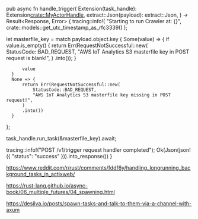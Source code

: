 pub async fn handle_trigger(
  Extension(task_handle): Extension<crate::MyActorHandle>,
  extract::Json(payload): extract::Json<PostTrigger>,
) -> Result<Response, Error> {
  tracing::info!(
      "Starting to run Crawler at: {}",
      crate::models::get_utc_timestamp_as_rfc3339()
  );

  let masterfile_key = match payload.object.key {
      Some(value) => {
          if value.is_empty() {
              return Err(RequestNotSuccessful::new(
                  StatusCode::BAD_REQUEST,
                  "AWS IoT Analytics S3 masterfile key in POST request is blank!",
              )
              .into());
          }

          value
      }
      None => {
          return Err(RequestNotSuccessful::new(
              StatusCode::BAD_REQUEST,
              "AWS IoT Analytics S3 masterfile key missing in POST request!",
          )
          .into())
      }
  };

  task_handle.run_task(&masterfile_key).await;

  tracing::info!("POST /v1/trigger request handler completed");
  Ok(Json(json!({ "status": "success" })).into_response())
}




https://www.reddit.com/r/rust/comments/fddf6y/handling_longrunning_background_tasks_in_actixweb/




https://rust-lang.github.io/async-book/06_multiple_futures/04_spawning.html


https://desilva.io/posts/spawn-tasks-and-talk-to-them-via-a-channel-with-axum




